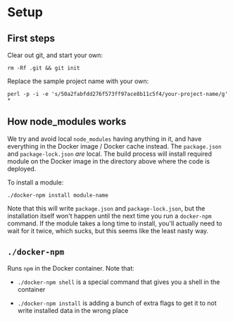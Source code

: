 # Setup

## First steps

Clear out git, and start your own:

```
rm -Rf .git && git init
```

Replace the sample project name with your own:

```perl -p -i -e 's/50a2fabfdd276f573ff97ace8b11c5f4/your-project-name/g' *```

## How node_modules works

We try and avoid local `node_modules` having anything in it, and have everything in the Docker image / Docker cache instead. The `package.json` and `package-lock.json` _are_ local. The build process will install required module on the Docker image in the directory above where the code is deployed.

To install a module:

`./docker-npm install module-name`

Note that this will write `package.json` and `package-lock.json`, but the installation itself won't happen until the next time you run a `docker-npm` command. If the module takes a long time to install, you'll actually need to wait for it twice, which sucks, but this seems like the least nasty way.

## `./docker-npm`

Runs `npm` in the Docker container. Note that:

* `./docker-npm shell` is a special command that gives you a shell in the container

* `./docker-npm install` is adding a bunch of extra flags to get it to not write installed data in the wrong place

